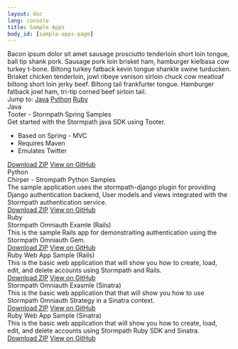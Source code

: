 ```yaml
---
layout: doc
lang: console
title: Sample Apps
body_id: [sample-apps-page]
---
```


<div id="sample-apps-wrapper">
  <div class="sample-apps-top">
    <div class="sample-apps-top-text">
      Bacon ipsum dolor sit amet sausage prosciutto tenderloin short loin tongue, ball tip shank pork. Sausage pork loin brisket ham, hamburger kielbasa cow turkey t-bone. Biltong turkey fatback kevin tongue shankle swine turducken. Brisket chicken tenderloin, jowl ribeye venison sirloin chuck cow meatloaf biltong short loin jerky beef. Biltong tail frankfurter tongue. Hamburger fatback jowl ham, tri-tip corned beef sirloin tail.
    </div>
    <div class="sample-apps-jump-to">
      <span>Jump to:</span>
      <a class="jump-to-java" href="#sample-apps-java-container-jump">Java</a>
      <a class="jump-to-python" href="#sample-apps-python-container-jump">Python</a>
      <a class="jump-to-ruby" href="#sample-apps-ruby-container-jump">Ruby</a>
    </div>
  </div>
  <div id="sample-apps-java-container">
    <a id="sample-apps-java-container-jump"></a>
    <div class="java-title">Java</div>
    <div class="panel-container">
      <div class="panel-title">Tooter - Stormpath Spring Samples</div>
      <div class="panel-inner">
        <div class="panel-text">
          Get started with the Stormpath java SDK using Tooter.
          <ul>
            <li>Based on Spring - MVC</li>
            <li>Requires Maven</li>
            <li>Emulates Twitter</li>
          </ul>
        </div>
        <div class="panel-buttons">
          <a class="btn-download" href="http://github.com">Download ZIP</a>
          <a class="btn-github" href="http://github.com">View on GitHub</a>
        </div>
      </div>
    </div>
  </div>

  <div id="sample-apps-python-container">
    <a id="sample-apps-python-container-jump"></a>
    <div class="python-title">Python</div>
    <div class="panel-container">
      <div class="panel-title">Chirper - Strompath Python Samples</div>
      <div class="panel-inner">
        <div class="panel-text">
          The sample application uses the stormpath-django plugin for providing 
          Django authentication backend, User models and views integrated with 
          the Stormpath authentication service.
        </div>
        <div class="panel-buttons">
          <a class="btn-download" href="http://github.com">Download ZIP</a>
          <a class="btn-github" href="http://github.com">View on GitHub</a>
        </div>
      </div>
    </div>
  </div>

  <div id="sample-apps-ruby-container">
    <a id="sample-apps-ruby-container-jump"></a>
    <div class="ruby-title">Ruby</div>
    <div class="panel-container">
      <div class="panel-title">Stormpath Omniauth Examle (Rails)</div>
      <div class="panel-inner">
        <div class="panel-text">
          This is the sample Rails app for demonstraiting authentication using 
          the Stormpath Omniauth Gem.
        </div>
        <div class="panel-buttons">
          <a class="btn-download" href="http://github.com">Download ZIP</a>
          <a class="btn-github" href="http://github.com">View on GitHub</a>
        </div>
      </div>
    </div>
    <div class="panel-container second-container">
      <div class="panel-title">Ruby Web App Sample (Rails)</div>
      <div class="panel-inner">
        <div class="panel-text">
          This is the basic web application that will show you how to create, 
          load, edit, and delete accounts using Stormpath and Rails.
        </div>
        <div class="panel-buttons">
          <a class="btn-download" href="http://github.com">Download ZIP</a>
          <a class="btn-github" href="http://github.com">View on GitHub</a>
        </div>
      </div>
    </div>
    <div class="panel-container third-container">
      <div class="panel-title">Stormpath Omniauth Exasmle (Sinatra)</div>
      <div class="panel-inner">
        <div class="panel-text">
          This is the basic web application that that will show you how to use 
          Stormpath Omniauth Strategy in a Sinatra context.
        </div>
        <div class="panel-buttons">
          <a class="btn-download" href="http://github.com">Download ZIP</a>
          <a class="btn-github" href="http://github.com">View on GitHub</a>
        </div>
      </div>
    </div>
    <div class="panel-container forth-container">
      <div class="panel-title">Ruby Web App Sample (Sinatra)</div>
      <div class="panel-inner">
        <div class="panel-text">
          This is the basic web application that will show you how to create, 
          load, edit, and delete accounts using Stormpath Ruby SDK and Sinatra.
        </div>
        <div class="panel-buttons">
          <a class="btn-download" href="http://github.com">Download ZIP</a>
          <a class="btn-github" href="http://github.com">View on GitHub</a>
        </div>
      </div>
    </div>
  </div>
</div>